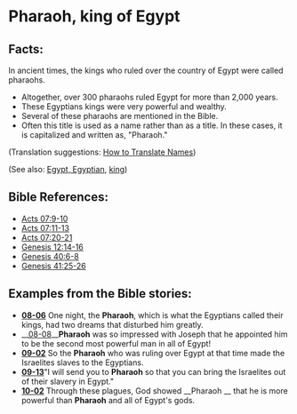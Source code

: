 # Pharaoh, king of Egypt #

## Facts: ##

In ancient times, the kings who ruled over the country of Egypt were called pharaohs.

* Altogether, over 300 pharaohs ruled Egypt for more than 2,000 years.
* These Egyptians kings were very powerful and wealthy.
* Several of these pharaohs are mentioned in the Bible.
* Often this title is used as a name rather than as a title. In these cases, it is capitalized and written as, "Pharaoh."

(Translation suggestions: [How to Translate Names](https://git.door43.org/Door43/en-ta-translate-vol1/src/master/content/translate_names.md))

(See also: [Egypt, Egyptian](../other/egypt.md), [king](../other/king.md))

## Bible References: ##

* [Acts 07:9-10](https://door43.org/en/bible/notes/act/07/09)
* [Acts 07:11-13](https://door43.org/en/bible/notes/act/07/11)
* [Acts 07:20-21](https://door43.org/en/bible/notes/act/07/20)
* [Genesis 12:14-16](https://door43.org/en/bible/notes/gen/12/14)
* [Genesis 40:6-8](https://door43.org/en/bible/notes/gen/40/06)
* [Genesis 41:25-26](https://door43.org/en/bible/notes/gen/41/25)

## Examples from the Bible stories: ##

* __[08-06](https://door43.org/en/obs/notes/frames/08-06)__ One night, the __Pharaoh__, which is what the Egyptians called their kings, had two dreams that disturbed him greatly.
* __[08-08](https://door43.org/en/obs/notes/frames/08-08)____Pharaoh__  was so impressed with Joseph that he appointed him to be the second most powerful man in all of Egypt!
* __[09-02](https://door43.org/en/obs/notes/frames/09-02)__ So the __Pharaoh__  who was ruling over Egypt at that time made the Israelites slaves to the Egyptians.
* __[09-13](https://door43.org/en/obs/notes/frames/09-13)__"I will send you to __Pharaoh__  so that you can bring the Israelites out of their slavery in Egypt."
* __[10-02](https://door43.org/en/obs/notes/frames/10-02)__ Through these plagues, God showed __Pharaoh __  that he is more powerful than __Pharaoh__  and all of Egypt's gods.


